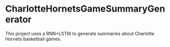 # CharlotteHornetsGameSummaryGenerator
This project uses a RNN+LSTM to generate summaries about Charlotte Hornets basketball games.
